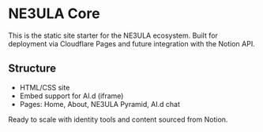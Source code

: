 # NE3ULA Core

This is the static site starter for the NE3ULA ecosystem. Built for deployment via Cloudflare Pages and future integration with the Notion API.

## Structure
- HTML/CSS site
- Embed support for AI.d (iframe)
- Pages: Home, About, NE3ULA Pyramid, AI.d chat

Ready to scale with identity tools and content sourced from Notion.